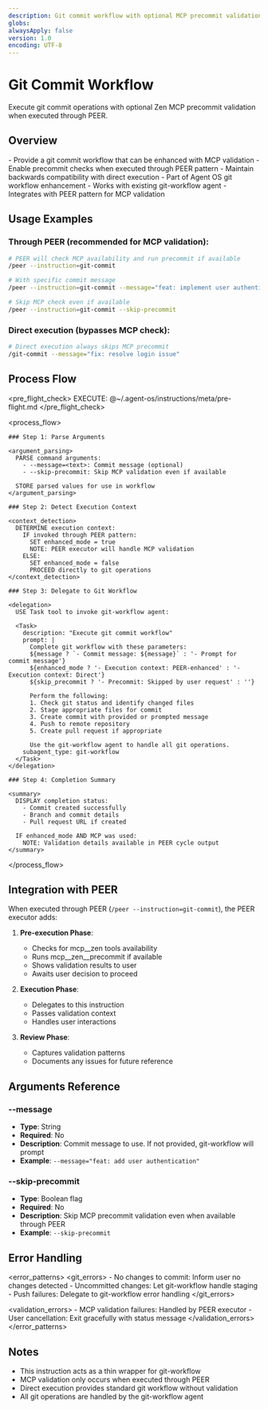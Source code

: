 ```yaml
---
description: Git commit workflow with optional MCP precommit validation
globs:
alwaysApply: false
version: 1.0
encoding: UTF-8
---
```


# Git Commit Workflow

Execute git commit operations with optional Zen MCP precommit validation when executed through PEER.

## Overview

<purpose>
  - Provide a git commit workflow that can be enhanced with MCP validation
  - Enable precommit checks when executed through PEER pattern
  - Maintain backwards compatibility with direct execution
</purpose>

<context>
  - Part of Agent OS git workflow enhancement
  - Works with existing git-workflow agent
  - Integrates with PEER pattern for MCP validation
</context>

## Usage Examples

### Through PEER (recommended for MCP validation):
```bash
# PEER will check MCP availability and run precommit if available
/peer --instruction=git-commit

# With specific commit message
/peer --instruction=git-commit --message="feat: implement user authentication"

# Skip MCP check even if available
/peer --instruction=git-commit --skip-precommit
```

### Direct execution (bypasses MCP check):
```bash
# Direct execution always skips MCP precommit
/git-commit --message="fix: resolve login issue"
```

## Process Flow

<pre_flight_check>
  EXECUTE: @~/.agent-os/instructions/meta/pre-flight.md
</pre_flight_check>

<process_flow>
  
  <step number="1" name="parse_arguments">
    
    ### Step 1: Parse Arguments
    
    <argument_parsing>
      PARSE command arguments:
        - --message=<text>: Commit message (optional)
        - --skip-precommit: Skip MCP validation even if available
        
      STORE parsed values for use in workflow
    </argument_parsing>
    
  </step>
  
  <step number="2" name="detect_execution_context">
    
    ### Step 2: Detect Execution Context
    
    <context_detection>
      DETERMINE execution context:
        IF invoked through PEER pattern:
          SET enhanced_mode = true
          NOTE: PEER executor will handle MCP validation
        ELSE:
          SET enhanced_mode = false
          PROCEED directly to git operations
    </context_detection>
    
  </step>
  
  <step number="3" name="delegate_to_git_workflow">
    
    ### Step 3: Delegate to Git Workflow
    
    <delegation>
      USE Task tool to invoke git-workflow agent:
        
      <Task>
        description: "Execute git commit workflow"
        prompt: |
          Complete git workflow with these parameters:
          ${message ? `- Commit message: ${message}` : '- Prompt for commit message'}
          ${enhanced_mode ? '- Execution context: PEER-enhanced' : '- Execution context: Direct'}
          ${skip_precommit ? '- Precommit: Skipped by user request' : ''}
          
          Perform the following:
          1. Check git status and identify changed files
          2. Stage appropriate files for commit
          3. Create commit with provided or prompted message
          4. Push to remote repository
          5. Create pull request if appropriate
          
          Use the git-workflow agent to handle all git operations.
        subagent_type: git-workflow
      </Task>
    </delegation>
    
  </step>
  
  <step number="4" name="completion_summary">
    
    ### Step 4: Completion Summary
    
    <summary>
      DISPLAY completion status:
        - Commit created successfully
        - Branch and commit details
        - Pull request URL if created
        
      IF enhanced_mode AND MCP was used:
        NOTE: Validation details available in PEER cycle output
    </summary>
    
  </step>
  
</process_flow>

## Integration with PEER

When executed through PEER (`/peer --instruction=git-commit`), the PEER executor adds:

1. **Pre-execution Phase**: 
   - Checks for mcp__zen tools availability
   - Runs mcp__zen__precommit if available
   - Shows validation results to user
   - Awaits user decision to proceed

2. **Execution Phase**:
   - Delegates to this instruction
   - Passes validation context
   - Handles user interactions

3. **Review Phase**:
   - Captures validation patterns
   - Documents any issues for future reference

## Arguments Reference

### --message
- **Type**: String
- **Required**: No
- **Description**: Commit message to use. If not provided, git-workflow will prompt
- **Example**: `--message="feat: add user authentication"`

### --skip-precommit
- **Type**: Boolean flag
- **Required**: No
- **Description**: Skip MCP precommit validation even when available through PEER
- **Example**: `--skip-precommit`

## Error Handling

<error_patterns>
  <git_errors>
    - No changes to commit: Inform user no changes detected
    - Uncommitted changes: Let git-workflow handle staging
    - Push failures: Delegate to git-workflow error handling
  </git_errors>
  
  <validation_errors>
    - MCP validation failures: Handled by PEER executor
    - User cancellation: Exit gracefully with status message
  </validation_errors>
</error_patterns>

## Notes

- This instruction acts as a thin wrapper for git-workflow
- MCP validation only occurs when executed through PEER
- Direct execution provides standard git workflow without validation
- All git operations are handled by the git-workflow agent